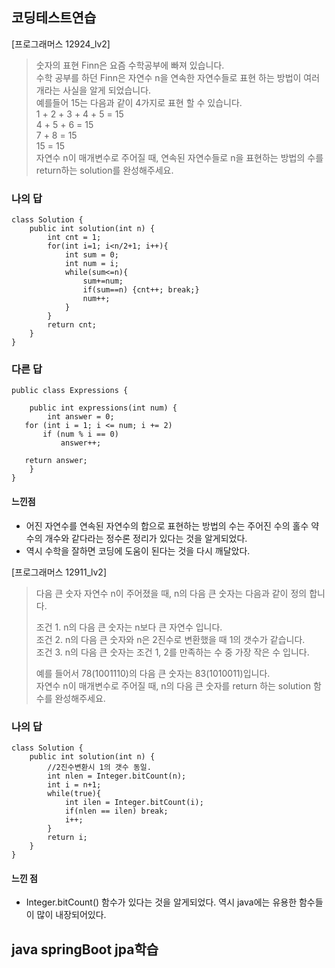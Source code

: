 ## 코딩테스트연습
[프로그래머스 12924_lv2]
> 숫자의 표현
> Finn은 요즘 수학공부에 빠져 있습니다.   
> 수학 공부를 하던 Finn은 자연수 n을 연속한 자연수들로 표현 하는 방법이 여러개라는 사실을 알게 되었습니다.   
> 예를들어 15는 다음과 같이 4가지로 표현 할 수 있습니다.   
> 1 + 2 + 3 + 4 + 5 = 15   
> 4 + 5 + 6 = 15   
> 7 + 8 = 15   
> 15 = 15   
> 자연수 n이 매개변수로 주어질 때, 연속된 자연수들로 n을 표현하는 방법의 수를 return하는 solution를 완성해주세요.


### 나의 답
```
class Solution {
    public int solution(int n) {
        int cnt = 1;
        for(int i=1; i<n/2+1; i++){
            int sum = 0;
            int num = i;
            while(sum<=n){
                sum+=num;
                if(sum==n) {cnt++; break;}
                num++;
            }
        }
        return cnt;
    }
}
```

### 다른 답
```
public class Expressions {

    public int expressions(int num) {
        int answer = 0;
   for (int i = 1; i <= num; i += 2) 
       if (num % i == 0) 
           answer++;

   return answer;
    }
}
```

#### 느낀점
- 어진 자연수를 연속된 자연수의 합으로 표현하는 방법의 수는 주어진 수의 홀수 약수의 개수와 같다라는 정수론 정리가 있다는 것을 알게되었다.
- 역시 수학을 잘하면 코딩에 도움이 된다는 것을 다시 깨달았다.


[프로그래머스 12911_lv2]
> 다음 큰 숫자
> 자연수 n이 주어졌을 때, n의 다음 큰 숫자는 다음과 같이 정의 합니다.   
>   
> 조건 1. n의 다음 큰 숫자는 n보다 큰 자연수 입니다.   
> 조건 2. n의 다음 큰 숫자와 n은 2진수로 변환했을 때 1의 갯수가 같습니다.   
> 조건 3. n의 다음 큰 숫자는 조건 1, 2를 만족하는 수 중 가장 작은 수 입니다.
> 
> 예를 들어서 78(1001110)의 다음 큰 숫자는 83(1010011)입니다.   
> 자연수 n이 매개변수로 주어질 때, n의 다음 큰 숫자를 return 하는 solution 함수를 완성해주세요.

### 나의 답
```
class Solution {
    public int solution(int n) {
        //2진수변환시 1의 갯수 동일.
        int nlen = Integer.bitCount(n);
        int i = n+1;
        while(true){
            int ilen = Integer.bitCount(i);
            if(nlen == ilen) break;
            i++;
        }
        return i;
    }
}
```

#### 느낀 점
- Integer.bitCount() 함수가 있다는 것을 알게되었다. 역시 java에는 유용한 함수들이 많이 내장되어있다.

## java springBoot jpa학습
